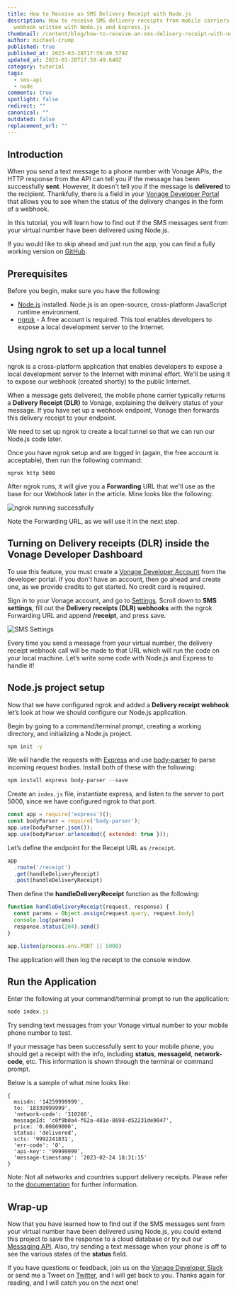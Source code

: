 ```yaml
---
title: How to Receive an SMS Delivery Receipt with Node.js
description: How to receive SMS delivery receipts from mobile carriers with a
  webhook written with Node.js and Express.js
thumbnail: /content/blog/how-to-receive-an-sms-delivery-receipt-with-node-js/delievery-sms_node-js.png
author: michael-crump
published: true
published_at: 2023-03-28T17:59:49.579Z
updated_at: 2023-03-28T17:59:49.640Z
category: tutorial
tags:
  - sms-api
  - node
comments: true
spotlight: false
redirect: ""
canonical: ""
outdated: false
replacement_url: ""
---
```

## Introduction

When you send a text message to a phone number with Vonage APIs, the HTTP response from the API can tell you if the message has been successfully **sent**. However, it doesn't tell you if the message is **delivered** to the recipient. Thankfully, there is a field in your [Vonage Developer Portal](https://developer.vonage.com/) that allows you to see when the status of the delivery changes in the form of a webhook.

In this tutorial, you will learn how to find out if the SMS messages sent from your virtual number have been delivered using Node.js.

If you would like to skip ahead and just run the app, you can find a fully working version on [GitHub](https://github.com/Vonage/vonage-node-code-snippets/blob/master/sms/dlr-express.js).

## Prerequisites

Before you begin, make sure you have the following:

* [Node.js](https://nodejs.org/en/download/) installed. Node.js is an open-source, cross-platform JavaScript runtime environment. 
* [ngrok](https://ngrok.com/) - A free account is required. This tool enables developers to expose a local development server to the Internet. 

## Using ngrok to set up a local tunnel

ngrok is a cross-platform application that enables developers to expose a local development server to the Internet with minimal effort. We'll be using it to expose our webhook (created shortly) to the public Internet.

When a message gets delivered, the mobile phone carrier typically returns a **Delivery Receipt (DLR)** to Vonage, explaining the delivery status of your message. If you have set up a webhook endpoint, Vonage then forwards this delivery receipt to your endpoint.

We need to set up ngrok to create a local tunnel so that we can run our Node.js code later. 

Once you have ngrok setup and are logged in (again, the free account is acceptable), then run the following command:

```
ngrok http 5000
```

After ngrok runs, it will give you a **Forwarding** URL that we'll use as the base for our Webhook later in the article. Mine looks like the following:

![ngrok running successfully](/content/blog/how-to-receive-an-sms-delivery-receipt-with-node-js/ngrok.png "ngrok.png")

Note the Forwarding URL, as we will use it in the next step.

## Turning on Delivery receipts (DLR) inside the Vonage Developer Dashboard

To use this feature, you must create a [Vonage Developer Account](https://developer.vonage.com/) from the developer portal. If you don't have an account, then go ahead and create one, as we provide credits to get started. No credit card is required. 

Sign in to your Vonage account, and go to [Settings](https://dashboard.nexmo.com/settings). Scroll down to **SMS settings**, fill out the **Delivery receipts (DLR) webhooks** with the ngrok Forwarding URL and append **/receipt**, and press save.

![SMS Settings](/content/blog/how-to-receive-an-sms-delivery-receipt-with-node-js/smssettings.png "smssettings.png")

Every time you send a message from your virtual number, the delivery receipt webhook call will be made to that URL which will run the code on your local machine. Let’s write some code with Node.js and Express to handle it!

## Node.js project setup

Now that we have configured ngrok and added a **Delivery receipt webhook** let’s look at how we should configure our Node.js application. 

Begin by going to a command/terminal prompt, creating a working directory, and initializing a Node.js project.

```bash
npm init -y
```

We will handle the requests with [Express](https://expressjs.com/) and use [body-parser](https://www.npmjs.com/package/body-parser) to parse incoming request bodies. Install both of these with the following:

```javascript
npm install express body-parser --save
```

Create an `index.js` file, instantiate express, and listen to the server to port 5000, since we have configured ngrok to that port.

```javascript
const app = require('express')();
const bodyParser = require('body-parser');
app.use(bodyParser.json());
app.use(bodyParser.urlencoded({ extended: true }));
```

Let’s define the endpoint for the Receipt URL as `/receipt`.

```javascript
app
  .route('/receipt')
  .get(handleDeliveryReceipt)
  .post(handleDeliveryReceipt)
```

Then define the **handleDeliveryReceipt** function as the following:

```javascript
function handleDeliveryReceipt(request, response) {
  const params = Object.assign(request.query, request.body)
  console.log(params)
  response.status(204).send()
}

app.listen(process.env.PORT || 5000)
```

The application will then log the receipt to the console window. 

## Run the Application

Enter the following at your command/terminal prompt to run the application:

```javascript
node index.js
```

Try sending text messages from your Vonage virtual number to your mobile phone number to test.

If your message has been successfully sent to your mobile phone, you should get a receipt with the info, including **status**, **messageId**, **network-code**, etc. This information is shown through the terminal or command prompt. 

Below is a sample of what mine looks like: 

```text
{
  msisdn: '14259999999',
  to: '18339999999',
  'network-code': '310260',
  messageId: 'c0f9b0a4-f62a-481e-8698-d52231de9047',
  price: '0.00869000',
  status: 'delivered',
  scts: '9992241831',
  'err-code': '0',
  'api-key': '99999999',
  'message-timestamp': '2023-02-24 18:31:15'
}
```

Note: Not all networks and countries support delivery receipts. Please refer to the [documentation](https://developer.vonage.com/en/messaging/sms/code-snippets/delivery-receipts) for further information.

## Wrap-up

Now that you have learned how to find out if the SMS messages sent from your virtual number have been delivered using Node.js, you could extend this project to save the response to a cloud database or try out our [Messaging API](https://developer.vonage.com/en/messages/overview). Also, try sending a text message when your phone is off to see the various states of the **status** field.

If you have questions or feedback, join us on the [Vonage Developer Slack](https://developer.vonage.com/community/slack) or send me a Tweet on [Twitter](https://twitter.com/mbcrump), and I will get back to you. Thanks again for reading, and I will catch you on the next one!
